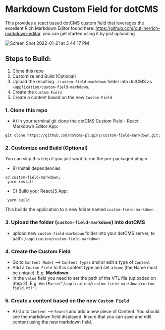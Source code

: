 # Markdown Custom Field for dotCMS

This provides a react based dotCMS custom field that leverages the excellent Rich Markdown Editor found here: https://github.com/outline/rich-markdown-editor.  you can get started using it by just uploading 

![Screen Shot 2022-01-21 at 3 44 17 PM](https://user-images.githubusercontent.com/934364/150597681-3fc3a0f4-504c-44c4-8c67-240945058806.png)


## Steps to Build:

1. Clone this repo
2. Customize and Build (Optional)
3. Upload the resulting `./custom-field-markdown` folder into dotCMS as `/application/custom-field-markdown`.
4. Create the `Custom Field`
5. Create a content based on the new `Custom Field`


### 1. Clone this repo

- A) In your terminal git clone the dotCMS Custom Field - React Markdown Editor App:
```
git clone https://github.com/dotcms-plugins/custom-field-markdown.git;
```

### 2. Customize and Build (Optional)
You can skip this step if you just want to run the pre-packaged plugin.

- B) Install dependencies
```
cd custom-field-markdown;
 yarn install
```

- C) Build your ReactJS App:
```
 yarn build
```
This builds the application to a new folder named `custom-field-markdown`

### 3. Upload the folder (`custom-field-markdown`) into dotCMS
- upload new `custom-field-markdown` folder into your dotCMS server, to path: 
```/application/custom-field-markdown```

### 4. Create the Custom Field
- Go to `Content Model` --> `Content Types` and or edit a type of `Content`
- Add a `Custom Field` to this content type and set a `Name` (the Name must be unique). E.g. **Markdown**
- In the `Value` field you need to set the path of the VTL file (uploaded on Step 2). E.g. 
`#dotParse("/application/custom-field-markdown/custom-field.vtl")`

### 5. Create a content based on the new `Custom Field`
- A) Go to `Content` --> `Search` and add a new piece of Content. You should see the markdown field displayed.  Insure that you can save and edit content using the new markdown field.
